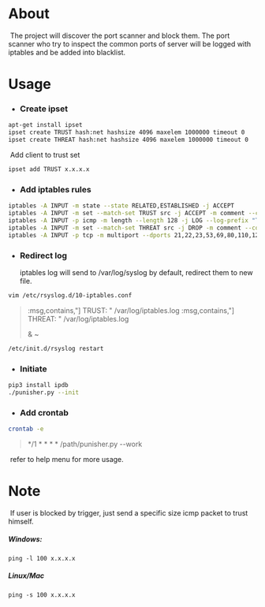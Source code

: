 # About

​	The project will discover the port scanner and block them. The port scanner who try to inspect the common ports of server will be logged with iptables and be added into blacklist. 



# Usage

- ### Create ipset

```bash
apt-get install ipset
ipset create TRUST hash:net hashsize 4096 maxelem 1000000 timeout 0
ipset create THREAT hash:net hashsize 4096 maxelem 1000000 timeout 0
```

​	Add client to trust set

```bash
ipset add TRUST x.x.x.x
```

- ### Add iptables rules

```bash
iptables -A INPUT -m state --state RELATED,ESTABLISHED -j ACCEPT
iptables -A INPUT -m set --match-set TRUST src -j ACCEPT -m comment --comment 'ACCEPT TRUST LIST'
iptables -A INPUT -p icmp -m length --length 128 -j LOG --log-prefix "TRUST: " -m comment --comment 'MARK TRUST' 
iptables -A INPUT -m set --match-set THREAT src -j DROP -m comment --comment 'DROP THREAT LIST' 
iptables -A INPUT -p tcp -m multiport --dports 21,22,23,53,69,80,110,123,443,1080,3128,3306,3389,6379,8080 -j LOG --log-prefix "THREAT: " -m comment --comment 'MARK THREAT'
```

- ### Redirect log

  iptables log will send to /var/log/syslog by default, redirect them to new file.

```bash
vim /etc/rsyslog.d/10-iptables.conf
```

> :msg,contains,"] TRUST: " /var/log/iptables.log
> :msg,contains,"] THREAT: " /var/log/iptables.log
>
> & ~

```bash
/etc/init.d/rsyslog restart
```

- ### Initiate

```bash
pip3 install ipdb
./punisher.py --init
```

- ### Add crontab

```bash
crontab -e
```

> */1 * * * * /path/punisher.py --work



​	refer to help menu for more usage.



# Note

​	If user is blocked by trigger, just send a specific size icmp packet to trust himself. 

##### Windows:

```
ping -l 100 x.x.x.x
```

##### Linux/Mac

```
ping -s 100 x.x.x.x
```

